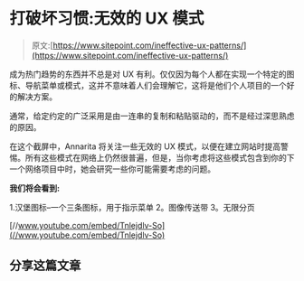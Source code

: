 # 打破坏习惯:无效的 UX 模式

> 原文:[https://www.sitepoint.com/ineffective-ux-patterns/](https://www.sitepoint.com/ineffective-ux-patterns/)

成为热门趋势的东西并不总是对 UX 有利。仅仅因为每个人都在实现一个特定的图标、导航菜单或模式，这并不意味着人们会理解它，这将是他们个人项目的一个好的解决方案。

通常，给定约定的广泛采用是由一连串的复制和粘贴驱动的，而不是经过深思熟虑的原因。

在这个截屏中，Annarita 将关注一些无效的 UX 模式，以便在建立网站时提高警惕。所有这些模式在网络上仍然很普遍，但是，当你考虑将这些模式包含到你的下一个网络项目中时，她会研究一些你可能需要考虑的问题。

**我们将会看到:**

1.汉堡图标–一个三条图标，用于指示菜单
2。图像传送带
3。无限分页

[//www.youtube.com/embed/Tnlejdlv-So](//www.youtube.com/embed/Tnlejdlv-So)

## 分享这篇文章